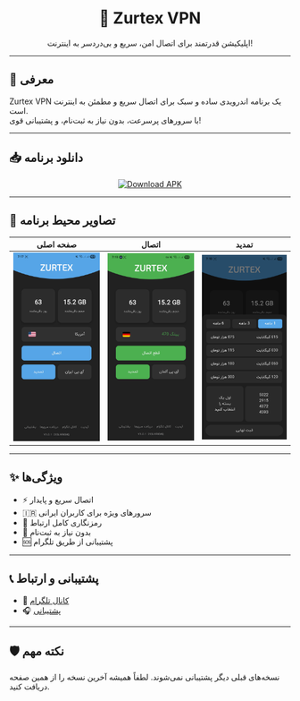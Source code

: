 <h1 align="center">📲 Zurtex VPN</h1>

<p align="center">
  اپلیکیشن قدرتمند برای اتصال امن، سریع و بی‌دردسر به اینترنت!
</p>

---

## 🧾 معرفی

Zurtex VPN یک برنامه اندرویدی ساده و سبک برای اتصال سریع و مطمئن به اینترنت است.  
با سرورهای پرسرعت، بدون نیاز به ثبت‌نام، و پشتیبانی قوی!

---

## 📥 دانلود برنامه

<p align="center">
  <a href="https://github.com/HoseinSadeqi96/Zurtex-Releases/releases/download/v1.0.2/ZurtexVPN_v1.0.2.apk">
    <img src="https://img.shields.io/badge/Download-APK-blue?style=for-the-badge&logo=android" alt="Download APK" />
  </a>
</p>

---

## 📸 تصاویر محیط برنامه

| صفحه اصلی | اتصال | تمدید |
|-----------|-------------|----------|
| ![screenshot1](screenshot1.jpg) | ![screenshot2](screenshot2.jpg) | ![screenshot3](screenshot3.jpg) |

---

## ✨ ویژگی‌ها

- ⚡ اتصال سریع و پایدار
- 🇮🇷 سرورهای ویژه برای کاربران ایرانی
- 🔐 رمزنگاری کامل ارتباط
- 👤 بدون نیاز به ثبت‌نام
- 🆘 پشتیبانی از طریق تلگرام

---

## 📞 پشتیبانی و ارتباط

- 📢 [کانال تلگرام](https://t.me/ZurtexV2rayApp)
- 🎧 [پشتیبانی](https://t.me/Zurtexapp)

---

## 🛡️ نکته مهم

نسخه‌های قبلی دیگر پشتیبانی نمی‌شوند. لطفاً همیشه آخرین نسخه را از همین صفحه دریافت کنید.

